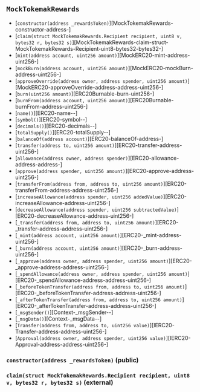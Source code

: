 ## <span id="MockTokemakRewards"></span> `MockTokemakRewards`



- [`constructor(address _rewardsToken)`][MockTokemakRewards-constructor-address-]
- [`claim(struct MockTokemakRewards.Recipient recipient, uint8 v, bytes32 r, bytes32 s)`][MockTokemakRewards-claim-struct-MockTokemakRewards-Recipient-uint8-bytes32-bytes32-]
- [`mint(address account, uint256 amount)`][MockERC20-mint-address-uint256-]
- [`mockBurn(address account, uint256 amount)`][MockERC20-mockBurn-address-uint256-]
- [`approveOverride(address owner, address spender, uint256 amount)`][MockERC20-approveOverride-address-address-uint256-]
- [`burn(uint256 amount)`][ERC20Burnable-burn-uint256-]
- [`burnFrom(address account, uint256 amount)`][ERC20Burnable-burnFrom-address-uint256-]
- [`name()`][ERC20-name--]
- [`symbol()`][ERC20-symbol--]
- [`decimals()`][ERC20-decimals--]
- [`totalSupply()`][ERC20-totalSupply--]
- [`balanceOf(address account)`][ERC20-balanceOf-address-]
- [`transfer(address to, uint256 amount)`][ERC20-transfer-address-uint256-]
- [`allowance(address owner, address spender)`][ERC20-allowance-address-address-]
- [`approve(address spender, uint256 amount)`][ERC20-approve-address-uint256-]
- [`transferFrom(address from, address to, uint256 amount)`][ERC20-transferFrom-address-address-uint256-]
- [`increaseAllowance(address spender, uint256 addedValue)`][ERC20-increaseAllowance-address-uint256-]
- [`decreaseAllowance(address spender, uint256 subtractedValue)`][ERC20-decreaseAllowance-address-uint256-]
- [`_transfer(address from, address to, uint256 amount)`][ERC20-_transfer-address-address-uint256-]
- [`_mint(address account, uint256 amount)`][ERC20-_mint-address-uint256-]
- [`_burn(address account, uint256 amount)`][ERC20-_burn-address-uint256-]
- [`_approve(address owner, address spender, uint256 amount)`][ERC20-_approve-address-address-uint256-]
- [`_spendAllowance(address owner, address spender, uint256 amount)`][ERC20-_spendAllowance-address-address-uint256-]
- [`_beforeTokenTransfer(address from, address to, uint256 amount)`][ERC20-_beforeTokenTransfer-address-address-uint256-]
- [`_afterTokenTransfer(address from, address to, uint256 amount)`][ERC20-_afterTokenTransfer-address-address-uint256-]
- [`_msgSender()`][Context-_msgSender--]
- [`_msgData()`][Context-_msgData--]
- [`Transfer(address from, address to, uint256 value)`][IERC20-Transfer-address-address-uint256-]
- [`Approval(address owner, address spender, uint256 value)`][IERC20-Approval-address-address-uint256-]
### <span id="MockTokemakRewards-constructor-address-"></span> `constructor(address _rewardsToken)` (public)



### <span id="MockTokemakRewards-claim-struct-MockTokemakRewards-Recipient-uint8-bytes32-bytes32-"></span> `claim(struct MockTokemakRewards.Recipient recipient, uint8 v, bytes32 r, bytes32 s)` (external)



